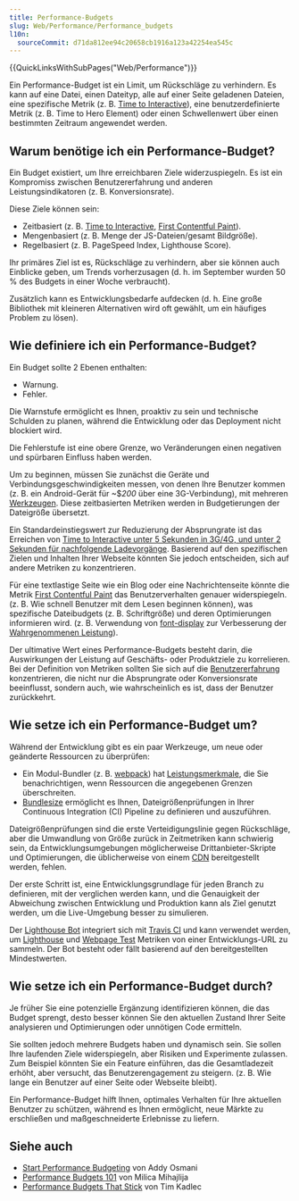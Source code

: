 ```yaml
---
title: Performance-Budgets
slug: Web/Performance/Performance_budgets
l10n:
  sourceCommit: d71da812ee94c20658cb1916a123a42254ea545c
---
```


{{QuickLinksWithSubPages("Web/Performance")}}

Ein Performance-Budget ist ein Limit, um Rückschläge zu verhindern. Es kann auf eine Datei, einen Dateityp, alle auf einer Seite geladenen Dateien, eine spezifische Metrik (z. B. [Time to Interactive](/de/docs/Glossary/Time_to_interactive)), eine benutzerdefinierte Metrik (z. B. Time to Hero Element) oder einen Schwellenwert über einen bestimmten Zeitraum angewendet werden.

## Warum benötige ich ein Performance-Budget?

Ein Budget existiert, um Ihre erreichbaren Ziele widerzuspiegeln. Es ist ein Kompromiss zwischen Benutzererfahrung und anderen Leistungsindikatoren (z. B. Konversionsrate).

Diese Ziele können sein:

- Zeitbasiert (z. B. [Time to Interactive](/de/docs/Glossary/Time_to_interactive), [First Contentful Paint](/de/docs/Glossary/First_contentful_paint)).
- Mengenbasiert (z. B. Menge der JS-Dateien/gesamt Bildgröße).
- Regelbasiert (z. B. PageSpeed Index, Lighthouse Score).

Ihr primäres Ziel ist es, Rückschläge zu verhindern, aber sie können auch Einblicke geben, um Trends vorherzusagen (d. h. im September wurden 50 % des Budgets in einer Woche verbraucht).

Zusätzlich kann es Entwicklungsbedarfe aufdecken (d. h. Eine große Bibliothek mit kleineren Alternativen wird oft gewählt, um ein häufiges Problem zu lösen).

## Wie definiere ich ein Performance-Budget?

Ein Budget sollte 2 Ebenen enthalten:

- Warnung.
- Fehler.

Die Warnstufe ermöglicht es Ihnen, proaktiv zu sein und technische Schulden zu planen, während die Entwicklung oder das Deployment nicht blockiert wird.

Die Fehlerstufe ist eine obere Grenze, wo Veränderungen einen negativen und spürbaren Einfluss haben werden.

Um zu beginnen, müssen Sie zunächst die Geräte und Verbindungsgeschwindigkeiten messen, von denen Ihre Benutzer kommen (z. B. ein Android-Gerät für ~$_200_ über eine 3G-Verbindung), mit mehreren [Werkzeugen](/de/docs/Learn/Performance/Web_Performance_Basics). Diese zeitbasierten Metriken werden in Budgetierungen der Dateigröße übersetzt.

Ein Standardeinstiegswert zur Reduzierung der Absprungrate ist das Erreichen von [Time to Interactive unter 5 Sekunden in 3G/4G, und unter 2 Sekunden für nachfolgende Ladevorgänge](https://infrequently.org/2017/10/can-you-afford-it-real-world-web-performance-budgets/). Basierend auf den spezifischen Zielen und Inhalten Ihrer Webseite könnten Sie jedoch entscheiden, sich auf andere Metriken zu konzentrieren.

Für eine textlastige Seite wie ein Blog oder eine Nachrichtenseite könnte die Metrik [First Contentful Paint](/de/docs/Glossary/First_contentful_paint) das Benutzerverhalten genauer widerspiegeln. (z. B. Wie schnell Benutzer mit dem Lesen beginnen können), was spezifische Dateibudgets (z. B. Schriftgröße) und deren Optimierungen informieren wird. (z. B. Verwendung von [font-display](/de/docs/Web/CSS/@font-face/font-display) zur Verbesserung der [Wahrgenommenen Leistung](/de/docs/Learn/Performance/Perceived_performance)).

Der ultimative Wert eines Performance-Budgets besteht darin, die Auswirkungen der Leistung auf Geschäfts- oder Produktziele zu korrelieren. Bei der Definition von Metriken sollten Sie sich auf die [Benutzererfahrung](https://extensionworkshop.com/documentation/develop/user-experience-best-practices/) konzentrieren, die nicht nur die Absprungrate oder Konversionsrate beeinflusst, sondern auch, wie wahrscheinlich es ist, dass der Benutzer zurückkehrt.

## Wie setze ich ein Performance-Budget um?

Während der Entwicklung gibt es ein paar Werkzeuge, um neue oder geänderte Ressourcen zu überprüfen:

- Ein Modul-Bundler (z. B. [webpack](https://webpack.js.org/)) hat [Leistungsmerkmale](https://webpack.js.org/configuration/performance/), die Sie benachrichtigen, wenn Ressourcen die angegebenen Grenzen überschreiten.
- [Bundlesize](https://github.com/siddharthkp/bundlesize) ermöglicht es Ihnen, Dateigrößenprüfungen in Ihrer Continuous Integration (CI) Pipeline zu definieren und auszuführen.

Dateigrößenprüfungen sind die erste Verteidigungslinie gegen Rückschläge, aber die Umwandlung von Größe zurück in Zeitmetriken kann schwierig sein, da Entwicklungsumgebungen möglicherweise Drittanbieter-Skripte und Optimierungen, die üblicherweise von einem [CDN](/de/docs/Glossary/CDN) bereitgestellt werden, fehlen.

Der erste Schritt ist, eine Entwicklungsgrundlage für jeden Branch zu definieren, mit der verglichen werden kann, und die Genauigkeit der Abweichung zwischen Entwicklung und Produktion kann als Ziel genutzt werden, um die Live-Umgebung besser zu simulieren.

Der [Lighthouse Bot](https://github.com/GoogleChromeLabs/lighthousebot) integriert sich mit [Travis CI](https://www.travis-ci.com/) und kann verwendet werden, um [Lighthouse](https://developer.chrome.com/docs/lighthouse/overview/) und [Webpage Test](https://www.webpagetest.org/) Metriken von einer Entwicklungs-URL zu sammeln. Der Bot besteht oder fällt basierend auf den bereitgestellten Mindestwerten.

## Wie setze ich ein Performance-Budget durch?

Je früher Sie eine potenzielle Ergänzung identifizieren können, die das Budget sprengt, desto besser können Sie den aktuellen Zustand Ihrer Seite analysieren und Optimierungen oder unnötigen Code ermitteln.

Sie sollten jedoch mehrere Budgets haben und dynamisch sein. Sie sollen Ihre laufenden Ziele widerspiegeln, aber Risiken und Experimente zulassen. Zum Beispiel könnten Sie ein Feature einführen, das die Gesamtladezeit erhöht, aber versucht, das Benutzerengagement zu steigern. (z. B. Wie lange ein Benutzer auf einer Seite oder Webseite bleibt).

Ein Performance-Budget hilft Ihnen, optimales Verhalten für Ihre aktuellen Benutzer zu schützen, während es Ihnen ermöglicht, neue Märkte zu erschließen und maßgeschneiderte Erlebnisse zu liefern.

## Siehe auch

- [Start Performance Budgeting](https://addyosmani.com/blog/performance-budgets/) von Addy Osmani
- [Performance Budgets 101](https://web.dev/articles/performance-budgets-101) von Milica Mihajlija
- [Performance Budgets That Stick](https://timkadlec.com/remembers/2019-03-07-performance-budgets-that-stick/) von Tim Kadlec
